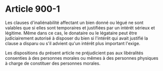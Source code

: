 # Article 900-1

Les clauses d'inaliénabilité affectant un bien donné ou légué ne sont valables que si elles sont temporaires et justifiées par un intérêt sérieux et légitime. Même dans ce cas, le donataire ou le légataire peut être judiciairement autorisé à disposer du bien si l'intérêt qui avait justifié la clause a disparu ou s'il advient qu'un intérêt plus important l'exige.

Les dispositions du présent article ne préjudicient pas aux libéralités consenties à des personnes morales ou mêmes à des personnes physiques à charge de constituer des personnes morales.
